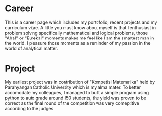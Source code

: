 # Career
This is a career page which includes my portofolio, recent projects and my curriculum vitae. 
A little you must know about myself is that I enthusiast in problem solving specifically mathematical and logical problems, those "Aha!" or "Eureka!" moments makes me feel like I am the smartest man in the world. I pleasure those moments as a reminder of my passion in the world of analytical matter.

# Project
My earliest project was in contribution of "Kompetisi Matematika" held by Parahyangan Catholic University which is my alma mater. To better accomodate my colleagues, I managed to built a simple program using python to auto grade around 150 students, the yield was proven to be correct as the final round of the competition was very comeptitive according to the judges 
